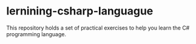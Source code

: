 # lernining-csharp-languague
This repository holds a set of practical exercises to help you learn the C# programming language.

